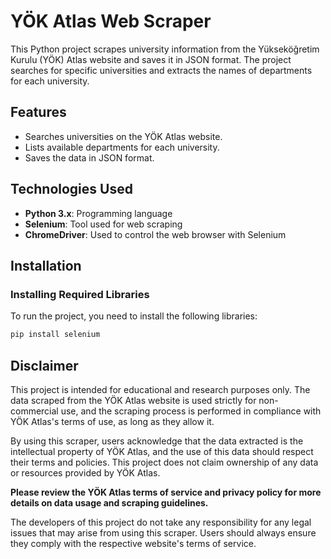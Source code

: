 # YÖK Atlas Web Scraper

This Python project scrapes university information from the Yükseköğretim Kurulu (YÖK) Atlas website and saves it in JSON format. The project searches for specific universities and extracts the names of departments for each university.

## Features

- Searches universities on the YÖK Atlas website.
- Lists available departments for each university.
- Saves the data in JSON format.

## Technologies Used

- **Python 3.x**: Programming language
- **Selenium**: Tool used for web scraping
- **ChromeDriver**: Used to control the web browser with Selenium

## Installation

### Installing Required Libraries

To run the project, you need to install the following libraries:

```bash
pip install selenium
```
## Disclaimer

This project is intended for educational and research purposes only. The data scraped from the YÖK Atlas website is used strictly for non-commercial use, and the scraping process is performed in compliance with YÖK Atlas's terms of use, as long as they allow it.

By using this scraper, users acknowledge that the data extracted is the intellectual property of YÖK Atlas, and the use of this data should respect their terms and policies. This project does not claim ownership of any data or resources provided by YÖK Atlas.

**Please review the YÖK Atlas terms of service and privacy policy for more details on data usage and scraping guidelines.**

The developers of this project do not take any responsibility for any legal issues that may arise from using this scraper. Users should always ensure they comply with the respective website's terms of service.
